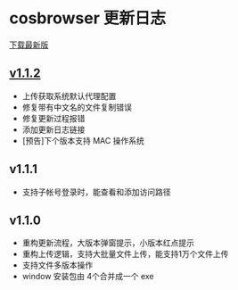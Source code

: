 # cosbrowser 更新日志

[下载最新版](https://cos5.cloud.tencent.com/cosbrowser/win/cosbrowser-setup-latest.exe)

## [v1.1.2](https://cos5.cloud.tencent.com/cosbrowser/win/cosbrowser-setup-latest.exe)

* 上传获取系统默认代理配置
* 修复带有中文名的文件复制错误
* 修复更新过程报错
* 添加更新日志链接
* [预告]下个版本支持 MAC 操作系统

## v1.1.1</h3>
* 支持子帐号登录时，能查看和添加访问路径

## v1.1.0</h3>
* 重构更新流程，大版本弹窗提示，小版本红点提示</li>
* 重构上传逻辑，支持大批量文件上传，能支持1万个文件上传</li>
* 支持文件多版本操作</li>
* window 安装包由 4个合并成一个 exe
